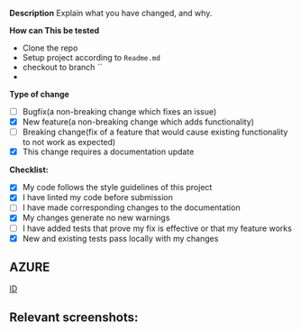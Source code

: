 **Description**
Explain what you have changed, and why.

**How can This be tested**
- Clone the repo
- Setup project according to `Readme.md`
- checkout to branch ``
- 

**Type of change**
- [ ] Bugfix(a non-breaking change which fixes an issue)
- [x] New feature(a non-breaking change which adds functionality)
- [ ] Breaking change(fix of a feature that would cause existing functionality to not work as expected)
- [x] This change requires a documentation update

**Checklist:**
- [x] My code follows the style guidelines of this project
- [x] I have linted my code before submission
- [ ] I have made corresponding changes to the documentation
- [x] My changes generate no new warnings
- [ ] I have added tests that prove my fix is effective or that my feature works
- [x] New and existing tests pass locally with my changes

## AZURE ##
[ID](link)

## Relevant screenshots: ##
 
